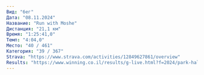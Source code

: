 ```yaml
---
Вид: "бег"
Дата: "08.11.2024"
Название: "Run with Moshe"
Дистанция: "21,1 км"
Время: "1:25:41,0"
Темп: "4:04,0"
Место: "40 / 461"
Категория: "39 / 367"
Strava: "https://www.strava.com/activities/12849627861/overview"
Results: "https://www.winning.co.il/results/g-live.html?f=2024/park-half-2024.clax"
---
```


